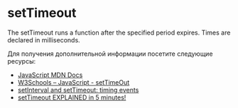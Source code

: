 # setTimeout

The setTimeout runs a function after the specified period expires. Times are declared in milliseconds.

Для получения дополнительной информации посетите следующие ресурсы:

- [JavaScript MDN Docs](https://developer.mozilla.org/en-US/docs/Web/API/setTimeout)
- [W3Schools – JavaScript - setTimeOut](https://www.w3schools.com/jsref/met_win_settimeout.asp)
- [setInterval and setTimeout: timing events](https://www.youtube.com/watch?v=kOcFZV3c75I)
- [setTimeout EXPLAINED in 5 minutes!](https://www.youtube.com/watch?v=z9lJb4D3nJY)
